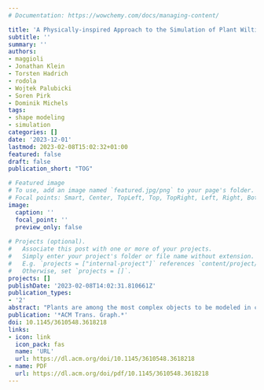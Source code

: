 ```yaml
---
# Documentation: https://wowchemy.com/docs/managing-content/

title: 'A Physically-inspired Approach to the Simulation of Plant Wilting'
subtitle: ''
summary: ''
authors:
- maggioli
- Jonathan Klein
- Torsten Hadrich
- rodola
- Wojtek Palubicki
- Soren Pirk
- Dominik Michels
tags:
- shape modeling
- simulation
categories: []
date: '2023-12-01'
lastmod: 2023-02-08T15:02:32+01:00
featured: false
draft: false
publication_short: "TOG"

# Featured image
# To use, add an image named `featured.jpg/png` to your page's folder.
# Focal points: Smart, Center, TopLeft, Top, TopRight, Left, Right, BottomLeft, Bottom, BottomRight.
image:
  caption: ''
  focal_point: ''
  preview_only: false
    
# Projects (optional).
#   Associate this post with one or more of your projects.
#   Simply enter your project's folder or file name without extension.
#   E.g. `projects = ["internal-project"]` references `content/project/deep-learning/index.md`.
#   Otherwise, set `projects = []`.
projects: []
publishDate: '2023-02-08T14:02:31.810661Z'
publication_types:
- '2'
abstract: "Plants are among the most complex objects to be modeled in computer graphics. While a large body of work is concerned with structural modeling and the dynamic reaction to external forces, our work focuses on the dynamic deformation caused by plant internal wilting processes. To this end, we motivate the simulation of water transport inside the plant which is a key driver of the wilting process. We then map the change of water content in individual plant parts to branch stiffness values and obtain the wilted plant shape through a position based dynamics simulation. We show, that our approach can recreate measured wilting processes and does so with a higher fidelity than approaches ignoring the internal water flow. Realistic plant wilting is not only important in a computer graphics context but can also aid the development of machine learning algorithms in agricultural applications through the generation of synthetic training data."
publication: '*ACM Trans. Graph.*'
doi: 10.1145/3610548.3618218
links:
- icon: link
  icon_pack: fas
  name: 'URL'
  url: https://dl.acm.org/doi/10.1145/3610548.3618218
- name: PDF
  url: https://dl.acm.org/doi/pdf/10.1145/3610548.3618218
---
```

